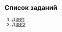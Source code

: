 ## Список заданий

1. [ДЗ№1](https://github.com/ylabio/react-webinar-3/pull/69)
2. [ДЗ№2](https://github.com/ylabio/react-webinar-3/pull/182)
